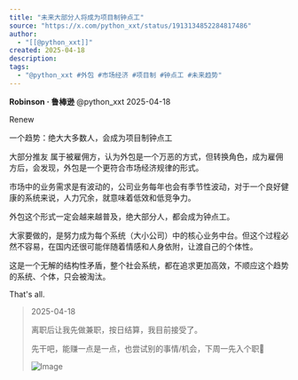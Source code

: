 ```yaml
---
title: "未来大部分人将成为项目制钟点工"
source: "https://x.com/python_xxt/status/1913134852284817486"
author:
  - "[[@python_xxt]]"
created: 2025-04-18
description:
tags:
  - "@python_xxt #外包 #市场经济 #项目制 #钟点工 #未来趋势"
---
```

**Robinson · 鲁棒逊** @python\_xxt 2025-04-18

Renew

一个趋势：绝大大多数人，会成为项目制钟点工

大部分推友 属于被雇佣方，认为外包是一个万恶的方式，但转换角色，成为雇佣方后，会发现，外包是一个更符合市场经济规律的形式。

市场中的业务需求是有波动的，公司业务每年也会有季节性波动，对于一个良好健康的系统来说，人力冗余，就意味着低效和低竞争力。

外包这个形式一定会越来越普及，绝大部分人，都会成为钟点工。

大家要做的，是努力成为每个系统（大小公司）中的核心业务中台。但这个过程必然不容易，在国内还很可能伴随着情感和人身依附，让渡自己的个体性。

这是一个无解的结构性矛盾，整个社会系统，都在追求更加高效，不顺应这个趋势的系统、个体，只会被淘汰。

That's all.

> 2025-04-18
> 
> 离职后让我先做兼职，按日结算，我目前接受了。
> 
> 先干吧，能赚一点是一点，也尝试别的事情/机会，下周一先入个职🤡
> 
> ![Image](https://pbs.twimg.com/media/GozP13AaoAAQfz5?format=jpg&name=large)
